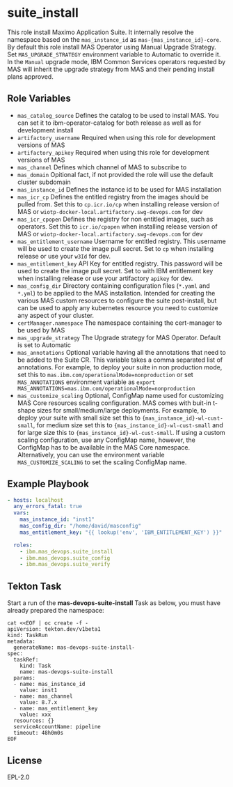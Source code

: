 suite_install
=============

This role install Maximo Application Suite. It internally resolve the namespace based on the `mas_instance_id` as `mas-{mas_instance_id}-core`. By default this role install MAS Operator using Manual Upgrade Strategy. Set `MAS_UPGRADE_STRATEGY` environment variable to Automatic to override it. In the `Manual` upgrade mode, IBM Common Services operators requested by MAS will inherit the upgrade strategy from MAS and their pending install plans approved.

Role Variables
--------------
- `mas_catalog_source` Defines the catalog to be used to install MAS. You can set it to ibm-operator-catalog for both release as well as for development install
- `artifactory_username` Required when using this role for development versions of MAS
- `artifactory_apikey` Required when using this role for development versions of MAS
- `mas_channel` Defines which channel of MAS to subscribe to
- `mas_domain` Opitional fact, if not provided the role will use the default cluster subdomain
- `mas_instance_id` Defines the instance id to be used for MAS installation
- `mas_icr_cp` Defines the entitled registry from the images should be pulled from. Set this to `cp.icr.io/cp` when installing release version of MAS or `wiotp-docker-local.artifactory.swg-devops.com` for dev
- `mas_icr_cpopen` Defines the registry for non entitled images, such as operators. Set this to `icr.io/cpopen` when installing release version of MAS or `wiotp-docker-local.artifactory.swg-devops.com` for dev
- `mas_entitlement_username` Username for entitled registry. This username will be used to create the image pull secret. Set to `cp` when installing release or use your `w3Id` for dev.
- `mas_entitlement_key` API Key for entitled registry. This password will be used to create the image pull secret. Set to with IBM entitlement key when installing release or use your artifactory `apikey` for dev.
- `mas_config_dir` Directory containing configuration files (`*.yaml` and `*.yml`) to be applied to the MAS installation.  Intended for creating the various MAS custom resources to configure the suite post-install, but can be used to apply any kubernetes resource you need to customize any aspect of your cluster.
- `certManager.namespace` The namespace containing the cert-manager to be used by MAS
- `mas_upgrade_strategy` The Upgrade strategy for MAS Operator. Default is set to Automatic
- `mas_annotations` Optional variable having all the annotations that need to be added to the Suite CR. This variable takes a comma separated list of annotations. For example, to deploy your suite in non production mode, set this to `mas.ibm.com/operationalMode=nonproduction` 
or set `MAS_ANNOTATIONS` environment variable as `export MAS_ANNOTATIONS=mas.ibm.com/operationalMode=nonproduction`
- `mas_customize_scaling` Optional, ConfigMap name used for customizing MAS Core resources scaling configuration. MAS comes with buit-in t-shape sizes for small/medium/large deployments. For example, to deploy your suite with small size set this to `{mas_instance_id}-wl-cust-small`, for medium size set this to `{mas_instance_id}-wl-cust-small` and for large size this to `{mas_instance_id}-wl-cust-small`. If using a custom scaling configuration, use any ConfigMap name, however, the ConfigMap has to be available in the MAS Core namespace. Alternatively, you can use the environment variable `MAS_CUSTOMIZE_SCALING` to set the scaling ConfigMap name.

Example Playbook
----------------

```yaml
- hosts: localhost
  any_errors_fatal: true
  vars:
    mas_instance_id: "inst1"
    mas_config_dir: "/home/david/masconfig"
    mas_entitlement_key: "{{ lookup('env', 'IBM_ENTITLEMENT_KEY') }}"

  roles:
    - ibm.mas_devops.suite_install
    - ibm.mas_devops.suite_config
    - ibm.mas_devops.suite_verify
```


Tekton Task
-----------
Start a run of the **mas-devops-suite-install** Task as below, you must have already prepared the namespace:

```
cat <<EOF | oc create -f -
apiVersion: tekton.dev/v1beta1
kind: TaskRun
metadata:
  generateName: mas-devops-suite-install-
spec:
  taskRef:
    kind: Task
    name: mas-devops-suite-install
  params:
  - name: mas_instance_id
    value: inst1
  - name: mas_channel
    value: 8.7.x
  - name: mas_entitlement_key
    value: xxx
  resources: {}
  serviceAccountName: pipeline
  timeout: 48h0m0s
EOF
```


License
-------

EPL-2.0
